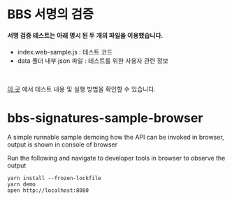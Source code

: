# BBS 서명의 검증

#### 서명 검증 테스트는 아래 명시 된 두 개의 파일을 이용했습니다.

 - index.web-sample.js : 테스트 코드
 - data 폴더 내부 json 파일 : 테스트를 위한 사용자 관련 정보

<br>

[이 곳](https://github.com/oMFDOo/jsonld-signatures-bbs/blob/master/document/BBS%EC%84%9C%EB%AA%85%20%EA%B2%80%EC%A6%9D%20%ED%85%8C%EC%8A%A4%ED%8A%B8_23.01.02_v0.5.pdf)
에서 테스트 내용 및 실행 방법을 확인할 수 있습니다.

# bbs-signatures-sample-browser

A simple runnable sample demoing how the API can be invoked in browser, output is shown in console of browser

Run the following and navigate to developer tools in browser to observe the output

```
yarn install --frozen-lockfile
yarn demo
open http://localhost:8080
```
